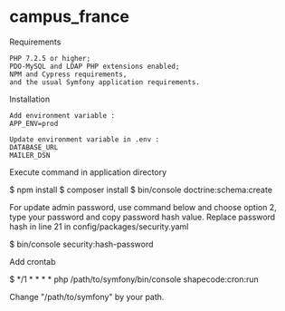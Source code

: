# campus_france
Requirements

    PHP 7.2.5 or higher;
    PDO-MySQL and LDAP PHP extensions enabled;
    NPM and Cypress requirements,
    and the usual Symfony application requirements.

Installation

    Add environment variable :
    APP_ENV=prod

    Update environment variable in .env :
    DATABASE_URL
    MAILER_DSN

Execute command in application directory

$ npm install
$ composer install
$ bin/console  doctrine:schema:create

For update admin password, use command below and choose option 2, type your password and copy password hash value. Replace password hash in line 21 in config/packages/security.yaml

$ bin/console security:hash-password

Add crontab

$ */1 * * * * php /path/to/symfony/bin/console shapecode:cron:run

Change "/path/to/symfony" by your path.
